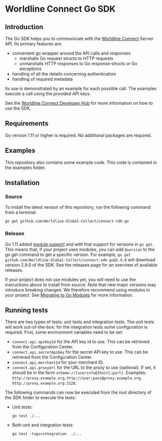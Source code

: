 # Worldline Connect Go SDK

## Introduction

The Go SDK helps you to communicate with the [Worldline Connect](https://docs.connect.worldline-solutions.com/) Server API. Its primary features are:

* convenient go wrapper around the API calls and responses
    * marshalls Go request structs to HTTP requests
    * unmarshalls HTTP responses to Go response structs or Go exceptions
* handling of all the details concerning authentication
* handling of required metadata

Its use is demonstrated by an example for each possible call. The examples execute a call using the provided API keys.

See the [Worldline Connect Developer Hub](https://docs.connect.worldline-solutions.com/documentation/sdk/server/go/) for more information on how to use the SDK.

## Requirements

Go version 1.11 or higher is required. No additional packages are required.

## Examples

This repository also contains some example code. This code is contained in the examples folder.

## Installation

### Source

To install the latest version of this repository, run the following command from a terminal:

    go get github.com/Worldline-Global-Collect/connect-sdk-go

### Release

Go 1.11 added [module support](https://blog.golang.org/using-go-modules) and with that support for versions in `go get`. This means that, if your project uses modules, you can add `@version` to the go get command to get a specific version. For example, `go get github.com/Worldline-Global-Collect/connect-sdk-go@2.9.0` will download version 2.9.0 of the SDK. See the releases page for an overview of available releases.

If your project does not use modules yet, you will need to use the instructions above to install from source. Note that new major versions may introduce breaking changes. We therefore recommend using modules in your project. See [Migrating to Go Modules](https://blog.golang.org/migrating-to-go-modules) for more information.

## Running tests

There are two types of tests: unit tests and integration tests. The unit tests will work out-of-the-box; for the integration tests some configuration is required. First, some environment variables need to be set:

* `connect.api.apiKeyId` for the API key id to use. This can be retrieved from the Configuration Center.
* `connect.api.secretApiKey` for the secret API key to use. This can be retrieved from the Configuration Center.
* `connect.api.merchantId` for your merchant ID.
* `connect.api.proxyUrl` for the URL to the proxy to use (optional). If set, it should be in the form `scheme://[userinfo@]host[:port]`. Examples: `http://proxy.example.org`, `http://user:pass@proxy.example.org`, `http://proxy.example.org:3128`.

The following commands can now be executed from the root directory of the SDK folder to execute the tests:

* Unit tests:
    
    ```
    go test ./...
    ```
*  Both unit and integration tests:
    
    ```
    go test -tags=integration  ./...
    ```
